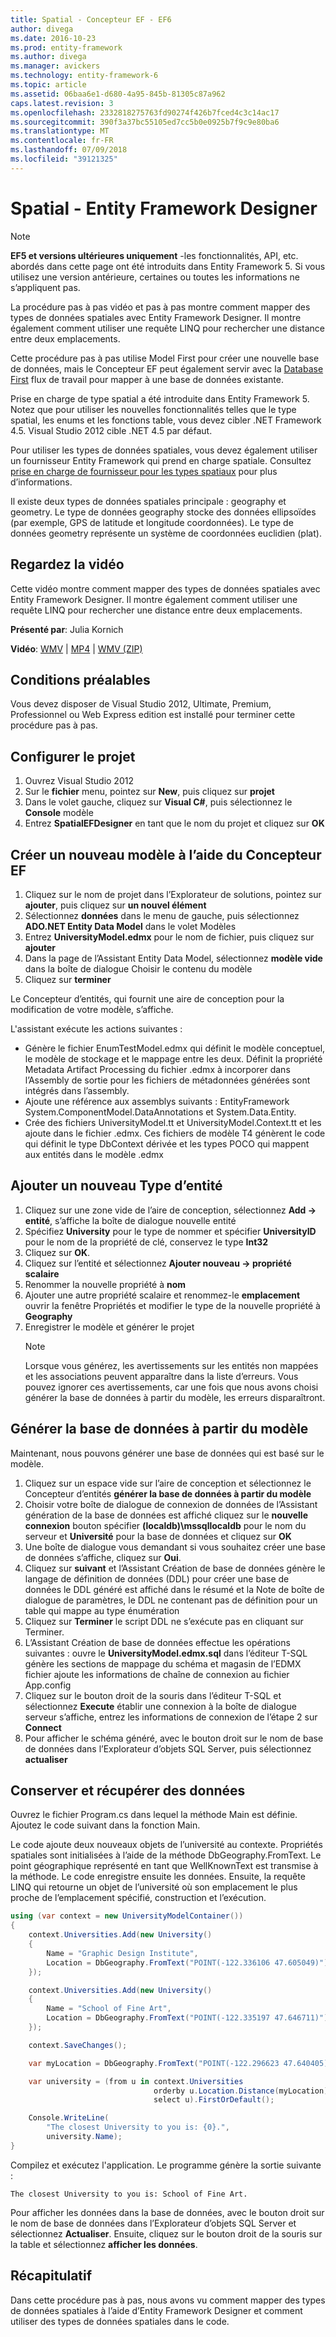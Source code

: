 ```yaml
---
title: Spatial - Concepteur EF - EF6
author: divega
ms.date: 2016-10-23
ms.prod: entity-framework
ms.author: divega
ms.manager: avickers
ms.technology: entity-framework-6
ms.topic: article
ms.assetid: 06baa6e1-d680-4a95-845b-81305c87a962
caps.latest.revision: 3
ms.openlocfilehash: 2332818275763fd90274f426b7fced4c3c14ac17
ms.sourcegitcommit: 390f3a37bc55105ed7cc5b0e0925b7f9c9e80ba6
ms.translationtype: MT
ms.contentlocale: fr-FR
ms.lasthandoff: 07/09/2018
ms.locfileid: "39121325"
---
```

# <a name="spatial---ef-designer"></a>Spatial - Entity Framework Designer
> [!NOTE]
> **EF5 et versions ultérieures uniquement** -les fonctionnalités, API, etc. abordés dans cette page ont été introduits dans Entity Framework 5. Si vous utilisez une version antérieure, certaines ou toutes les informations ne s’appliquent pas.

La procédure pas à pas vidéo et pas à pas montre comment mapper des types de données spatiales avec Entity Framework Designer. Il montre également comment utiliser une requête LINQ pour rechercher une distance entre deux emplacements.

Cette procédure pas à pas utilise Model First pour créer une nouvelle base de données, mais le Concepteur EF peut également servir avec la [Database First](~/ef6/modeling/designer/workflows/database-first.md) flux de travail pour mapper à une base de données existante.

Prise en charge de type spatial a été introduite dans Entity Framework 5. Notez que pour utiliser les nouvelles fonctionnalités telles que le type spatial, les enums et les fonctions table, vous devez cibler .NET Framework 4.5. Visual Studio 2012 cible .NET 4.5 par défaut.

Pour utiliser les types de données spatiales, vous devez également utiliser un fournisseur Entity Framework qui prend en charge spatiale. Consultez [prise en charge de fournisseur pour les types spatiaux](~/ef6/fundamentals/providers/spatial-support.md) pour plus d’informations.

Il existe deux types de données spatiales principale : geography et geometry. Le type de données geography stocke des données ellipsoïdes (par exemple, GPS de latitude et longitude coordonnées). Le type de données geometry représente un système de coordonnées euclidien (plat).

## <a name="watch-the-video"></a>Regardez la vidéo
Cette vidéo montre comment mapper des types de données spatiales avec Entity Framework Designer. Il montre également comment utiliser une requête LINQ pour rechercher une distance entre deux emplacements.

**Présenté par**: Julia Kornich

**Vidéo**: [WMV](http://download.microsoft.com/download/E/C/9/EC9E6547-8983-4C1F-A919-D33210E4B213/HDI-ITPro-MSDN-winvideo-spatialwithdesigner.wmv) | [MP4](http://download.microsoft.com/download/E/C/9/EC9E6547-8983-4C1F-A919-D33210E4B213/HDI-ITPro-MSDN-mp4video-spatialwithdesigner.m4v) | [WMV (ZIP)](http://download.microsoft.com/download/E/C/9/EC9E6547-8983-4C1F-A919-D33210E4B213/HDI-ITPro-MSDN-winvideo-spatialwithdesigner.zip)

## <a name="pre-requisites"></a>Conditions préalables

Vous devez disposer de Visual Studio 2012, Ultimate, Premium, Professionnel ou Web Express edition est installé pour terminer cette procédure pas à pas.

## <a name="set-up-the-project"></a>Configurer le projet

1.  Ouvrez Visual Studio 2012
2.  Sur le **fichier** menu, pointez sur **New**, puis cliquez sur **projet**
3.  Dans le volet gauche, cliquez sur **Visual C\#**, puis sélectionnez le **Console** modèle
4.  Entrez **SpatialEFDesigner** en tant que le nom du projet et cliquez sur **OK**

## <a name="create-a-new-model-using-the-ef-designer"></a>Créer un nouveau modèle à l’aide du Concepteur EF

1.  Cliquez sur le nom de projet dans l’Explorateur de solutions, pointez sur **ajouter**, puis cliquez sur **un nouvel élément**
2.  Sélectionnez **données** dans le menu de gauche, puis sélectionnez **ADO.NET Entity Data Model** dans le volet Modèles
3.  Entrez **UniversityModel.edmx** pour le nom de fichier, puis cliquez sur **ajouter**
4.  Dans la page de l’Assistant Entity Data Model, sélectionnez **modèle vide** dans la boîte de dialogue Choisir le contenu du modèle
5.  Cliquez sur **terminer**

Le Concepteur d’entités, qui fournit une aire de conception pour la modification de votre modèle, s’affiche.

L'assistant exécute les actions suivantes :

-   Génère le fichier EnumTestModel.edmx qui définit le modèle conceptuel, le modèle de stockage et le mappage entre les deux. Définit la propriété Metadata Artifact Processing du fichier .edmx à incorporer dans l’Assembly de sortie pour les fichiers de métadonnées générées sont intégrés dans l’assembly.
-   Ajoute une référence aux assemblys suivants : EntityFramework System.ComponentModel.DataAnnotations et System.Data.Entity.
-   Crée des fichiers UniversityModel.tt et UniversityModel.Context.tt et les ajoute dans le fichier .edmx. Ces fichiers de modèle T4 génèrent le code qui définit le type DbContext dérivée et les types POCO qui mappent aux entités dans le modèle .edmx

## <a name="add-a-new-entity-type"></a>Ajouter un nouveau Type d’entité

1.  Cliquez sur une zone vide de l’aire de conception, sélectionnez **Add -&gt; entité**, s’affiche la boîte de dialogue nouvelle entité
2.  Spécifiez **University** pour le type de nommer et spécifier **UniversityID** pour le nom de la propriété de clé, conservez le type **Int32**
3.  Cliquez sur **OK**.
4.  Cliquez sur l’entité et sélectionnez **Ajouter nouveau -&gt; propriété scalaire**
5.  Renommer la nouvelle propriété à **nom**
6.  Ajouter une autre propriété scalaire et renommez-le **emplacement** ouvrir la fenêtre Propriétés et modifier le type de la nouvelle propriété à **Geography**
7.  Enregistrer le modèle et générer le projet
    > [!NOTE]
    > Lorsque vous générez, les avertissements sur les entités non mappées et les associations peuvent apparaître dans la liste d’erreurs. Vous pouvez ignorer ces avertissements, car une fois que nous avons choisi générer la base de données à partir du modèle, les erreurs disparaîtront.

## <a name="generate-database-from-model"></a>Générer la base de données à partir du modèle

Maintenant, nous pouvons générer une base de données qui est basé sur le modèle.

1.  Cliquez sur un espace vide sur l’aire de conception et sélectionnez le Concepteur d’entités **générer la base de données à partir du modèle**
2.  Choisir votre boîte de dialogue de connexion de données de l’Assistant génération de la base de données est affiché cliquez sur le **nouvelle connexion** bouton spécifier **(localdb)\\mssqllocaldb** pour le nom du serveur et  **Université** pour la base de données et cliquez sur **OK**
3.  Une boîte de dialogue vous demandant si vous souhaitez créer une base de données s’affiche, cliquez sur **Oui**.
4.  Cliquez sur **suivant** et l’Assistant Création de base de données génère le langage de définition de données (DDL) pour créer une base de données le DDL généré est affiché dans le résumé et la Note de boîte de dialogue de paramètres, le DDL ne contenant pas de définition pour un table qui mappe au type énumération
5.  Cliquez sur **Terminer** le script DDL ne s’exécute pas en cliquant sur Terminer.
6.  L’Assistant Création de base de données effectue les opérations suivantes : ouvre le **UniversityModel.edmx.sql** dans l’éditeur T-SQL génère les sections de mappage du schéma et magasin de l’EDMX fichier ajoute les informations de chaîne de connexion au fichier App.config
7.  Cliquez sur le bouton droit de la souris dans l’éditeur T-SQL et sélectionnez **Execute** établir une connexion à la boîte de dialogue serveur s’affiche, entrez les informations de connexion de l’étape 2 sur **Connect**
8.  Pour afficher le schéma généré, avec le bouton droit sur le nom de base de données dans l’Explorateur d’objets SQL Server, puis sélectionnez **actualiser**

## <a name="persist-and-retrieve-data"></a>Conserver et récupérer des données

Ouvrez le fichier Program.cs dans lequel la méthode Main est définie. Ajoutez le code suivant dans la fonction Main.

Le code ajoute deux nouveaux objets de l’université au contexte. Propriétés spatiales sont initialisées à l’aide de la méthode DbGeography.FromText. Le point géographique représenté en tant que WellKnownText est transmise à la méthode. Le code enregistre ensuite les données. Ensuite, la requête LINQ qui retourne un objet de l’université où son emplacement le plus proche de l’emplacement spécifié, construction et l’exécution.

``` csharp
using (var context = new UniversityModelContainer())
{
    context.Universities.Add(new University()
    {
        Name = "Graphic Design Institute",
        Location = DbGeography.FromText("POINT(-122.336106 47.605049)"),
    });

    context.Universities.Add(new University()
    {
        Name = "School of Fine Art",
        Location = DbGeography.FromText("POINT(-122.335197 47.646711)"),
    });

    context.SaveChanges();

    var myLocation = DbGeography.FromText("POINT(-122.296623 47.640405)");

    var university = (from u in context.Universities
                                orderby u.Location.Distance(myLocation)
                                select u).FirstOrDefault();

    Console.WriteLine(
        "The closest University to you is: {0}.",
        university.Name);
}
```

Compilez et exécutez l'application. Le programme génère la sortie suivante :

```
The closest University to you is: School of Fine Art.
```

Pour afficher les données dans la base de données, avec le bouton droit sur le nom de base de données dans l’Explorateur d’objets SQL Server et sélectionnez **Actualiser**. Ensuite, cliquez sur le bouton droit de la souris sur la table et sélectionnez **afficher les données**.

## <a name="summary"></a>Récapitulatif

Dans cette procédure pas à pas, nous avons vu comment mapper des types de données spatiales à l’aide d’Entity Framework Designer et comment utiliser des types de données spatiales dans le code. 
